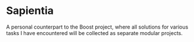 # Sapientia

A personal counterpart to the Boost project, where all solutions for various tasks I have encountered will be collected as separate modular projects.